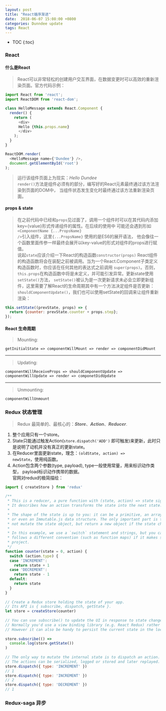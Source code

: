 ```yaml
---
layout: post
title: "React循序渐进"
date:  2018-06-07 15:08:00 +0800
categories: Dunndee update
tags: React
---
```


* TOC
{:toc}

### React
#### 什么是React
>React可以非常轻松的创建用户交互界面，在数据变更时可以高效的重新渲染页面。官方代码示例：  
```javascript 
import React from 'react';
import ReactDOM from 'react-dom';

class HelloMessage extends React.Component {
  render() {
    return (
      <div>
      Hello {this.props.name}
      </div>
    );
  }
}

ReactDOM.render(
  <HelloMessage name={'Dundee'} />,
  document.getElementById('root')
);
```
>运行该组件页面上为现实：*Hello Dundee*  
<code>render()</code>方法是组件必须有的部分，编写好的React元素最终通过该方法渲染到页面的DOM中，
当组件状态发生变化时最终通过该方法重新渲染页面。

#### props & state
>在之前代码中已经和<code>props</code>见过面了，调用一个组件时可以在其代码内添加key={value}形式传递组件的属性。在后续的使用中
可能还会遇到形如<code><ComponentName {...PropsName} /></code>引入组件，这里<code>{...PropsName}</code> 使用的是ES6的展开语法，
他会像往一个函数里面传参一样最终会展开以key-value的形式对组件的props进行赋值。  
  说起<code>state</code>应该介绍一下React的构造函数<code>constructor(props)</code>
React组件的构造函数将会在装配之前被调用。当为一个React.Component子类定义构造函数时，你应该在任何其他的表达式之前调用
<code>super(props)</code>。否则，<code>this.props</code>在构造函数中将是未定义，并可能引发异常。更新state使用```setState()```方法，
<code>setState()</code>被认为是一次更新请求未必会立即更新组件，这里需要了解React的生命周期其中有一个方法决定组件是否更新：
<code>shouldComponentUpdate()</code>，我们也可以使用setState的回调来让组件重新渲染：
```javascript
this.setState((prevState, props) => {
  return {counter: prevState.counter + props.step};
});
```

#### React 生命周期
>Mounting:  
```
getInitialState => componentWillMount => render => componentDidMount
```
______
>Updating:  
```
componentWillReceiveProps => shouldComponentUpdate => componentWillUpdate => render => componetDidUpdate
```
______
>Unmounting:  
``` 
componentWillUnmount
```

### Redux 状态管理
>Redux 最简单的、最核心的：***Store***、***Action***、***Reducer***.  
1. 整个应用只有一个store。
2. State只能通过触发Action(<code>store.dispatch('ADD')</code> 即可触发)来更新，此时只是说明了动机并没有真正的更新state。
3. 在Reducer里面更新state，理念：<code>(oldState, action) => newState</code>，使用纯函数。
4. Action包含两个参数(type, payload), type一般使用常量，用来标识动作类型， payload标识动作携带的数据。  
官网对redux的极简描绘：
```javascript
import { createStore } from 'redux'
​
/**
 * This is a reducer, a pure function with (state, action) => state signature.
 * It describes how an action transforms the state into the next state.
 *
 * The shape of the state is up to you: it can be a primitive, an array, an object,
 * or even an Immutable.js data structure. The only important part is that you should
 * not mutate the state object, but return a new object if the state changes.
 *
 * In this example, we use a `switch` statement and strings, but you can use a helper that
 * follows a different convention (such as function maps) if it makes sense for your
 * project.
 */
function counter(state = 0, action) {
  switch (action.type) {
  case 'INCREMENT':
    return state + 1
  case 'DECREMENT':
    return state - 1
  default:
    return state
  }
}
​
// Create a Redux store holding the state of your app.
// Its API is { subscribe, dispatch, getState }.
let store = createStore(counter)
​
// You can use subscribe() to update the UI in response to state changes.
// Normally you'd use a view binding library (e.g. React Redux) rather than subscribe() directly.
// However it can also be handy to persist the current state in the localStorage.
​
store.subscribe(() =>
  console.log(store.getState())
)
​
// The only way to mutate the internal state is to dispatch an action.
// The actions can be serialized, logged or stored and later replayed.
store.dispatch({ type: 'INCREMENT' })
// 1
store.dispatch({ type: 'INCREMENT' })
// 2
store.dispatch({ type: 'DECREMENT' })
// 1
```
### Redux-saga 异步

